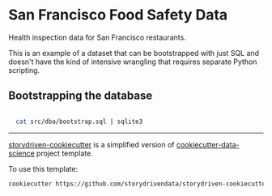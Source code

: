 San Francisco Food Safety Data
==============================

Health inspection data for San Francisco restaurants.

This is an example of a dataset that can be bootstrapped with just SQL and doesn't have the kind of intensive wrangling that requires separate Python scripting.



## Bootstrapping the database


```sh

  cat src/dba/bootstrap.sql | sqlite3

```












--------


[storydriven-cookiecutter](https://github.com/storydrivendata/storydriven-cookiecutter) is a simplified version of [cookiecutter-data-science](https://drivendata.github.io/cookiecutter-data-science/) project template.


To use this template:

```sh
cookiecutter https://github.com/storydrivendata/storydriven-cookiecutter
```
